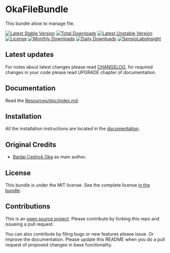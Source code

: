 OkaFileBundle
=============

This bundle allow to manage file.

[![Latest Stable Version](https://poser.pugx.org/coka/file-bundle/v/stable)](https://packagist.org/packages/coka/file-bundle)
[![Total Downloads](https://poser.pugx.org/coka/file-bundle/downloads)](https://packagist.org/packages/coka/file-bundle)
[![Latest Unstable Version](https://poser.pugx.org/coka/file-bundle/v/unstable)](https://packagist.org/packages/coka/file-bundle)
[![License](https://poser.pugx.org/coka/file-bundle/license)](https://packagist.org/packages/coka/file-bundle)
[![Monthly Downloads](https://poser.pugx.org/coka/file-bundle/d/monthly)](https://packagist.org/packages/coka/file-bundle)
[![Daily Downloads](https://poser.pugx.org/coka/file-bundle/d/daily)](https://packagist.org/packages/coka/file-bundle)
[![SensioLabsInsight](https://insight.sensiolabs.com/projects/27741d32-feb1-497b-bb5b-b670d30902c4/mini.png)](https://insight.sensiolabs.com/projects/27741d32-feb1-497b-bb5b-b670d30902c4)

Latest updates
--------------

For notes about latest changes please read [CHANGELOG](CHANGELOG.md), for required changes in your code please read UPGRADE chapter of documentation.

Documentation
-------------

Read the [Resources/doc/index.md](Resources/doc/index.md).

Installation
------------

All the installation instructions are located in the [documentation](Resources/doc/index.md).

Original Credits
----------------

* [Baidai Cedrick Oka](https://github.com/CedrickOka) as main author.

License
-------

This bundle is under the MIT license. See the complete license [in the bundle](LICENSE).

Contributions
-------------

This is an [open source project](LICENSE). Please contribute by forking this repo and issueing a pull request.

You can also contribute by filing bugs or new features please issue. Or improve the documentation. Please update this README when you do a pull request of proposed changes in base functionality.

